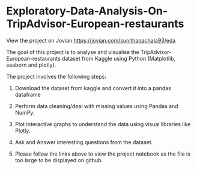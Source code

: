 # Exploratory-Data-Analysis-On-TripAdvisor-European-restaurants

View the project on Jovian:https://jovian.com/sunithapachala93/eda

The goal of this project is to analyse and visualise the TripAdvisor-European-restaurants dataset from Kaggle using Python (Matplotlib, seaborn and plotly).

The project involves the following steps:


1. Download the  dataset from kaggle and convert it into a pandas dataframe

2. Perform data cleaning/deal with missing values using Pandas and NumPy.

3. Plot interactive graphs to understand the data using visual libraries like Plotly.

4. Ask and Answer interesting questions from the dataset.

5. Please follow the links above to view the project notebook as the file is too large to be displayed on github.
